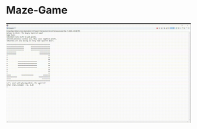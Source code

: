 # Maze-Game

![grab-landing-page](https://github.com/goksukah/Maze-Game/blob/master/Maze%20Game%20Preview.gif)
